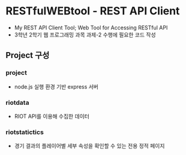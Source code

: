 # RESTfulWEBtool - REST API Client

- My REST API Client Tool; Web Tool for Accessing RESTful API
- 3학년 2학기 웹 프로그래밍 과목 과제-2 수행에 필요한 코드 작성

## Project 구성
### project
- node.js 실행 환경 기반 express 서버

### riotdata
- RIOT API를 이용해 수집한 데이터

### riotstatictics
- 경기 결과의 플레이어별 세부 속성을 확인할 수 있는 전용 정적 페이지

